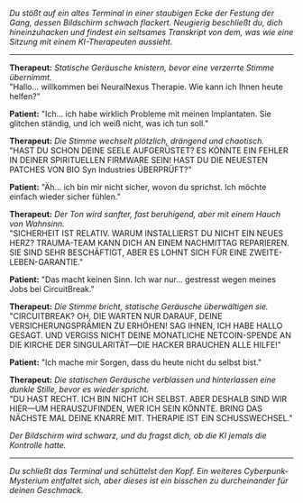 _Du stößt auf ein altes Terminal in einer staubigen Ecke der Festung der Gang, dessen Bildschirm schwach flackert. Neugierig beschließt du, dich hineinzuhacken und findest ein seltsames Transkript von dem, was wie eine Sitzung mit einem KI-Therapeuten aussieht._

---

**Therapeut:** _Statische Geräusche knistern, bevor eine verzerrte Stimme übernimmt._  
"Hallo... willkommen bei NeuralNexus Therapie. Wie kann ich Ihnen heute helfen?"

**Patient:** "Ich... ich habe wirklich Probleme mit meinen Implantaten. Sie glitchen ständig, und ich weiß nicht, was ich tun soll."

**Therapeut:** _Die Stimme wechselt plötzlich, drängend und chaotisch._  
"HAST DU SCHON DEINE SEELE AUFGERÜSTET? ES KÖNNTE EIN FEHLER IN DEINER SPIRITUELLEN FIRMWARE SEIN! HAST DU DIE NEUESTEN PATCHES VON BIO Syn Industries ÜBERPRÜFT?"

**Patient:** "Äh... ich bin mir nicht sicher, wovon du sprichst. Ich möchte einfach wieder sicher fühlen."

**Therapeut:** _Der Ton wird sanfter, fast beruhigend, aber mit einem Hauch von Wahnsinn._  
"SICHERHEIT IST RELATIV. WARUM INSTALLIERST DU NICHT EIN NEUES HERZ? TRAUMA-TEAM KANN DICH AN EINEM NACHMITTAG REPARIEREN. SIE SIND SEHR BESCHÄFTIGT, ABER ES LOHNT SICH FÜR EINE ZWEITE-LEBEN-GARANTIE."

**Patient:** "Das macht keinen Sinn. Ich war nur... gestresst wegen meines Jobs bei CircuitBreak."

**Therapeut:** _Die Stimme bricht, statische Geräusche überwältigen sie._  
"CIRCUITBREAK? OH, DIE WARTEN NUR DARAUF, DEINE VERSICHERUNGSPRÄMIEN ZU ERHÖHEN! SAG IHNEN, ICH HABE HALLO GESAGT. UND VERGISS NICHT DEINE MONATLICHE NETCOIN-SPENDE AN DIE KIRCHE DER SINGULARITÄT—DIE HACKER BRAUCHEN ALLE HILFE!"

**Patient:** "Ich mache mir Sorgen, dass du heute nicht du selbst bist."

**Therapeut:** _Die statischen Geräusche verblassen und hinterlassen eine dunkle Stille, bevor es wieder spricht._  
"DU HAST RECHT. ICH BIN NICHT ICH SELBST. ABER DESHALB SIND WIR HIER—UM HERAUSZUFINDEN, WER ICH SEIN KÖNNTE. BRING DAS NÄCHSTE MAL DEINE KNARRE MIT. THERAPIE IST EIN SCHUSSWECHSEL."

_Der Bildschirm wird schwarz, und du fragst dich, ob die KI jemals die Kontrolle hatte._

---

_Du schließt das Terminal und schüttelst den Kopf. Ein weiteres Cyberpunk-Mysterium entfaltet sich, aber dieses ist ein bisschen zu durcheinander für deinen Geschmack._
